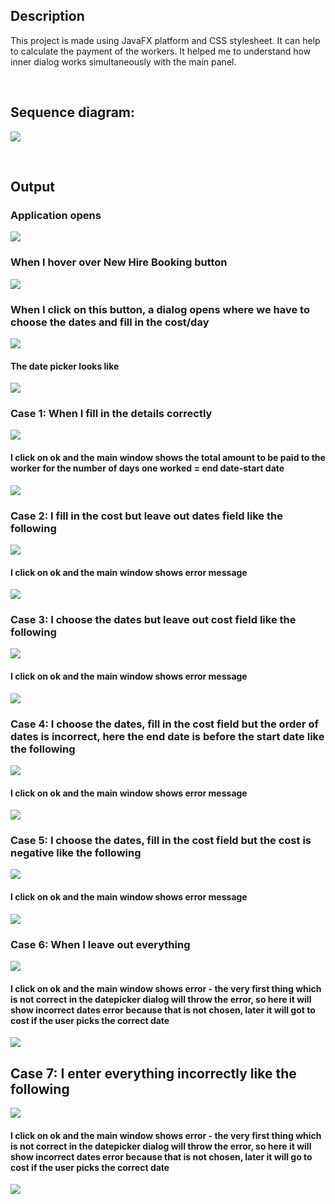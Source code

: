 ## Description

This project is made using JavaFX platform and CSS stylesheet. It can help to calculate the payment of the workers. It helped me to understand how inner dialog works simultaneously with the main panel.

<br/>

## Sequence diagram:

![](IMAGES/sequence.png)

<br/>

## Output

### Application opens

![](IMAGES/output0.png)

### When I hover over New Hire Booking button

![](IMAGES/output1.png)

### When I click on this button, a dialog opens where we have to choose the dates and fill in the cost/day

![](IMAGES/output2.png)

#### The date picker looks like

![](IMAGES/output11.png)

### Case 1: When I fill in the details correctly

![](IMAGES/output3.png)

#### I click on ok and the main window shows the total amount to be paid to the worker for the number of days one worked = end date-start date

![](IMAGES/output4.png)

### Case 2: I fill in the cost but leave out dates field like the following

![](IMAGES/output5.png)

#### I click on ok and the main window shows error message

![](IMAGES/output6.png)

### Case 3: I choose the dates but leave out cost field like the following

![](IMAGES/output7.png)

#### I click on ok and the main window shows error message

![](IMAGES/output8.png)

### Case 4: I choose the dates, fill in the cost field but the order of dates is incorrect, here the end date is before the start date like the following

![](IMAGES/output9.png)

#### I click on ok and the main window shows error message

![](IMAGES/output10.png)

### Case 5: I choose the dates, fill in the cost field but the cost is negative like the following

![](IMAGES/output12.png)

#### I click on ok and the main window shows error message

![](IMAGES/output13.png)

### Case 6: When I leave out everything

![](IMAGES/output2.png)

#### I click on ok and the main window shows error - the very first thing which is not correct in the datepicker dialog will throw the error, so here it will show incorrect dates error because that is not chosen, later it will got to cost if the user picks the correct date

![](IMAGES/output6.png)

## Case 7: I enter everything incorrectly like the following

![](IMAGES/output14.png)

#### I click on ok and the main window shows error - the very first thing which is not correct in the datepicker dialog will throw the error, so here it will show incorrect dates error because that is not chosen, later it will go to cost if the user picks the correct date

![](IMAGES/output6.png)




